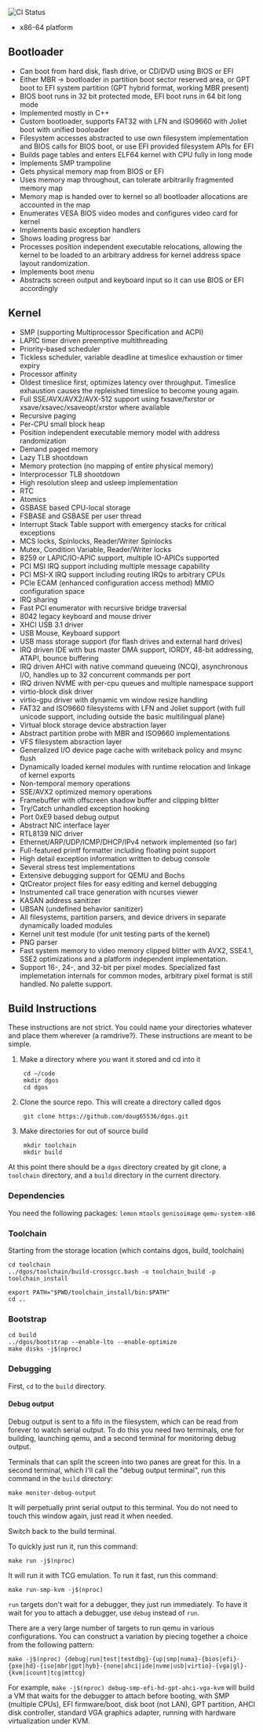 ![CI Status](https://github.com/doug65536/dgos/workflows/dgos%20CI/badge.svg)

- x86-64 platform

## Bootloader

- Can boot from hard disk, flash drive, or CD/DVD using BIOS or EFI
- Either MBR -> bootloader in partition boot sector reserved area,
  or GPT boot to EFI system partition (GPT hybrid format, working MBR present)
- BIOS boot runs in 32 bit protected mode, EFI boot runs in 64 bit long mode
- Implemented mostly in C++
- Custom bootloader, supports FAT32 with LFN and ISO9660 with Joliet
  boot with unified booloader
- Filesystem accesses abstracted to use own filesystem implementation
  and BIOS calls for BIOS boot, or use EFI provided filesystem APIs for EFI
- Builds page tables and enters ELF64 kernel with CPU fully in long mode
- Implements SMP trampoline
- Gets physical memory map from BIOS or EFI
- Uses memory map throughout, can tolerate arbitrarily fragmented memory map
- Memory map is handed over to kernel so all bootloader allocations are
  accounted in the map
- Enumerates VESA BIOS video modes and configures video card for kernel
- Implements basic exception handlers
- Shows loading progress bar
- Processes position independent executable relocations, allowing the
  kernel to be loaded to an arbitrary address for kernel address space
  layout randomization.
- Implements boot menu
- Abstracts screen output and keyboard input so it can use BIOS
  or EFI accordingly

## Kernel

- SMP (supporting Multiprocessor Specification and ACPI)
- LAPIC timer driven preemptive multithreading
- Priority-based scheduler
- Tickless scheduler, variable deadline at timeslice exhaustion or timer expiry
- Processor affinity
- Oldest timeslice first, optimizes latency over throughput. Timeslice
  exhaustion causes the repleished timeslice to become young again.
- Full SSE/AVX/AVX2/AVX-512 support using
  fxsave/fxrstor or xsave/xsavec/xsaveopt/xrstor where available
- Recursive paging
- Per-CPU small block heap
- Position independent executable memory model with address randomization
- Demand paged memory
- Lazy TLB shootdown
- Memory protection (no mapping of entire physical memory)
- Interprocessor TLB shootdown
- High resolution sleep and usleep implementation
- RTC
- Atomics
- GSBASE based CPU-local storage
- FSBASE and GSBASE per user thread
- Interrupt Stack Table support with emergency stacks for critical exceptions
- MCS locks, Spinlocks, Reader/Writer Spinlocks
- Mutex, Condition Variable, Reader/Writer locks
- 8259 or LAPIC/IO-APIC support, multiple IO-APICs supported
- PCI MSI IRQ support including multiple message capability
- PCI MSI-X IRQ support including routing IRQs to arbitrary CPUs
- PCIe ECAM (enhanced configuration access method) MMIO configuration space
- IRQ sharing
- Fast PCI enumerator with recursive bridge traversal
- 8042 legacy keyboard and mouse driver
- XHCI USB 3.1 driver
- USB Mouse, Keyboard support
- USB mass storage support (for flash drives and external hard drives)
- IRQ driven IDE with bus master DMA support, IORDY, 48-bit addressing, ATAPI,
  bounce buffering
- IRQ driven AHCI with native command queueing (NCQ), asynchronous I/O,
  handles up to 32 concurrent commands per port
- IRQ driven NVME with per-cpu queues and multiple namespace support
- virtio-block disk driver
- virtio-gpu driver with dynamic vm window resize handling
- FAT32 and ISO9660 filesystems with LFN and Joliet support
  (with full unicode support, including outside the basic multilingual plane)
- Virtual block storage device abstraction layer
- Abstract partition probe with MBR and ISO9660 implementations
- VFS filesystem absraction layer
- Generalized I/O device page cache with writeback policy and msync flush
- Dynamically loaded kernel modules with runtime relocation and
  linkage of kernel exports
- Non-temporal memory operations
- SSE/AVX2 optimized memory operations
- Framebuffer with offscreen shadow buffer and clipping blitter
- Try/Catch unhandled exception hooking
- Port 0xE9 based debug output
- Abstract NIC interface layer
- RTL8139 NIC driver
- Ethernet/ARP/UDP/ICMP/DHCP/IPv4 network implemented (so far)
- Full-featured printf formatter including floating point support
- High detail exception information written to debug console
- Several stress test implementations
- Extensive debugging support for QEMU and Bochs
- QtCreator project files for easy editing and kernel debugging
- Instrumented call trace generation with ncurses viewer
- KASAN address sanitizer
- UBSAN (undefined behavior sanitizer)
- All filesystems, partition parsers, and device drivers in separate
  dynamically loaded modules
- Kernel unit test module (for unit testing parts of the kernel)
- PNG parser
- Fast system memory to video memory clipped blitter with AVX2, SSE4.1, SSE2
  optimizations and a platform independent implementation.
- Support 16-, 24-, and 32-bit per pixel modes. Specialized fast implemetation
  internals for common modes, arbitrary pixel format is still handled. No
  palette support.


## Build Instructions

These instructions are not strict. You could name your directories whatever
and place them wherever (a ramdrive?). These instructions are meant to be
simple.

1. Make a directory where you want it stored and cd into it

        cd ~/code
        mkdir dgos
        cd dgos

2. Clone the source repo. This will create a directory called dgos

        git clone https://github.com/doug65536/dgos.git

3. Make directories for out of source build

        mkdir toolchain
        mkdir build

At this point there should be a `dgos` directory created by git clone,
a `toolchain` directory, and a `build` directory in the current directory.

### Dependencies

You need the following packages:
`lemon` `mtools` `genisoimage` `qemu-system-x86`

### Toolchain

Starting from the storage location (which contains dgos, build, toolchain)

    cd toolchain
    ../dgos/toolchain/build-crossgcc.bash -o toolchain_build -p toolchain_install

    export PATH="$PWD/toolchain_install/bin:$PATH"
    cd ..

### Bootstrap

    cd build
    ../dgos/bootstrap --enable-lto --enable-optimize
    make disks -j$(nproc)

### Debugging

First, `cd` to the `build` directory.

#### Debug output

Debug output is sent to a fifo in the filesystem, which can be read from
forever to watch serial output. To do this you need two terminals, one for
building, launching qemu, and a second terminal for monitoring debug output.

Terminals that can split the screen into two panes are great for this.
In a second terminal, which I'll call the "debug output terminal",
run this command in the `build` directory:

    make monitor-debug-output

It will perpetually print serial output to this terminal. You do not need
to touch this window again, just read it when needed.

Switch back to the build terminal.

To quickly just run it, run this command:

    make run -j$(nproc)

It will run it with TCG emulation. To run it fast, run this command:

    make run-smp-kvm -j$(nproc)

`run` targets don't wait for a debugger, they just run immediately. To
have it wait for you to attach a debugger, use `debug` instead of `run`.

There are a very large number of targets to run qemu in various
configurations. You can construct a variation by piecing together a choice
from the following pattern:

    make -j$(nproc) {debug|run|test|testdbg}-{up|smp|numa}-{bios|efi}-{pxe|hd}-{iso|mbr|gpt|hyb}-{none|ahci|ide|nvme|usb|virtio}-{vga|gl}-{kvm|icount|tcg|mttcg}

For example, `make -j$(nproc) debug-smp-efi-hd-gpt-ahci-vga-kvm` will build
a VM that waits for the debugger to attach before booting, with SMP
(multiple CPUs), EFI firmware/boot, disk boot (not LAN), GPT partition,
AHCI disk controller, standard VGA graphics adapter, running with
hardware virtualization under KVM.
